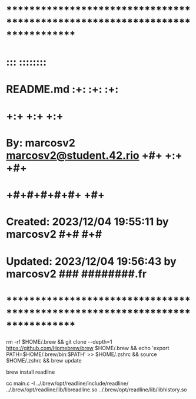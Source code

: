 # **************************************************************************** #
#									       #
#							  :::	   ::::::::    #
#    README.md                                          :+:      :+:    :+:    #
#						      +:+ +:+	      +:+      #
#    By: marcosv2 <marcosv2@student.42.rio>	    +#+  +:+	   +#+	       #
#						  +#+#+#+#+#+	+#+	       #
#    Created: 2023/12/04 19:55:11 by marcosv2	       #+#    #+#	       #
#    Updated: 2023/12/04 19:56:43 by marcosv2         ###   ########.fr        #
#									       #
# **************************************************************************** #

rm -rf $HOME/.brew && git clone --depth=1 https://github.com/Homebrew/brew $HOME/.brew && echo 'export PATH=$HOME/.brew/bin:$PATH' >> $HOME/.zshrc && source $HOME/.zshrc && brew update

brew install readline

cc main.c -I ../.brew/opt/readline/include/readline/ ../.brew/opt/readline/lib/libreadline.so ../.brew/opt/readline/lib/libhistory.so

